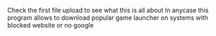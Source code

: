 Check the first file upload to see what this is all about 
In anycase this program allows to download popular game launcher on systems with blocked website or no google
